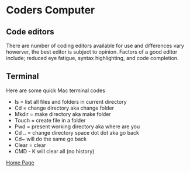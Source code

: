 # Coders Computer 

## Code editors
There are number of coding editors available for use and differences vary howerver, the best editor is subject to opinion. Factors of a good editor include; reduced eye fatigue, syntax highlighting, and code completion.

## Terminal
Here are some quick Mac terminal codes
* ls = list all files and folders in current directory
* Cd = change directory aka change folder
* Mkdir = make directory aka make folder
* Touch = create file in a folder
* Pwd = present working directory aka where are you
* Cd .. = change directory space dot dot aka go back
* Cd~ will do the same go back
* Clear = clear
* CMD - K will clear all (no history)


[Home Page](README.md)
